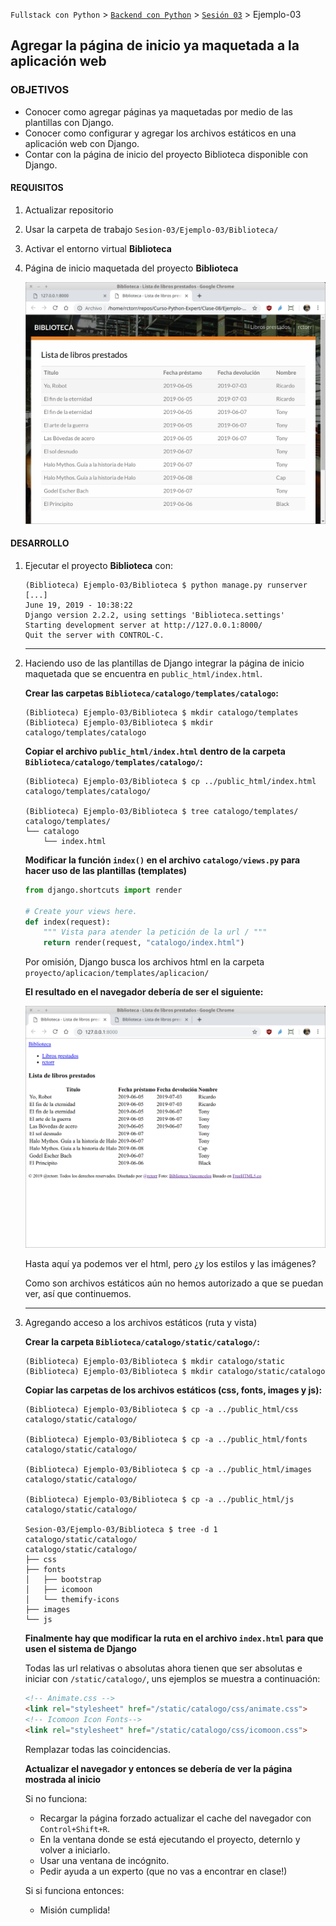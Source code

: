 `Fullstack con Python` > [`Backend con Python`](../../Readme.md) > [`Sesión 03`](../Readme.md) > Ejemplo-03
## Agregar la página de inicio ya maquetada a la aplicación web

### OBJETIVOS
- Conocer como agregar páginas ya maquetadas por medio de las plantillas con Django.
- Conocer como configurar y agregar los archivos estáticos en una aplicación web con Django.
- Contar con la página de inicio del proyecto Biblioteca disponible con Django.

#### REQUISITOS
1. Actualizar repositorio
1. Usar la carpeta de trabajo `Sesion-03/Ejemplo-03/Biblioteca/`
1. Activar el entorno virtual __Biblioteca__
1. Página de inicio maquetada del proyecto __Biblioteca__

   ![index.html](assets/biblioteca-index-01.png)

#### DESARROLLO
1. Ejecutar el proyecto __Biblioteca__ con:

   ```console
   (Biblioteca) Ejemplo-03/Biblioteca $ python manage.py runserver
   [...]
   June 19, 2019 - 10:38:22
   Django version 2.2.2, using settings 'Biblioteca.settings'
   Starting development server at http://127.0.0.1:8000/
   Quit the server with CONTROL-C.   
   ```
   ***

1. Haciendo uso de las plantillas de Django integrar la página de inicio maquetada que se encuentra en `public_html/index.html`.

   __Crear las carpetas `Biblioteca/catalogo/templates/catalogo`:__

   ```console
   (Biblioteca) Ejemplo-03/Biblioteca $ mkdir catalogo/templates
   (Biblioteca) Ejemplo-03/Biblioteca $ mkdir catalogo/templates/catalogo
   ```

   __Copiar el archivo `public_html/index.html` dentro de la carpeta `Biblioteca/catalogo/templates/catalogo/`:__

   ```console
   (Biblioteca) Ejemplo-03/Biblioteca $ cp ../public_html/index.html catalogo/templates/catalogo/

   (Biblioteca) Ejemplo-03/Biblioteca $ tree catalogo/templates/
   catalogo/templates/
   └── catalogo
       └── index.html
   ```

   __Modificar la función `index()` en el archivo `catalogo/views.py` para hacer uso de las plantillas (templates)__

   ```python
   from django.shortcuts import render

   # Create your views here.
   def index(request):
       """ Vista para atender la petición de la url / """
       return render(request, "catalogo/index.html")
   ```
   Por omisión, Django busca los archivos html en la carpeta `proyecto/aplicacion/templates/aplicacion/`

   __El resultado en el navegador debería de ser el siguiente:__

   ![index.html con plantillas](assets/biblioteca-index-02.png)

   Hasta aquí ya podemos ver el html, pero ¿y los estilos y las imágenes?

   Como son archivos estáticos aún no hemos autorizado a que se puedan ver, así que continuemos.
   ***

1. Agregando acceso a los archivos estáticos (ruta y vista)

   __Crear la carpeta `Biblioteca/catalogo/static/catalogo/`:__

   ```console
   (Biblioteca) Ejemplo-03/Biblioteca $ mkdir catalogo/static
   (Biblioteca) Ejemplo-03/Biblioteca $ mkdir catalogo/static/catalogo
   ```

   __Copiar las carpetas de los archivos estáticos (css, fonts, images y js):__

   ```console
   (Biblioteca) Ejemplo-03/Biblioteca $ cp -a ../public_html/css catalogo/static/catalogo/

   (Biblioteca) Ejemplo-03/Biblioteca $ cp -a ../public_html/fonts catalogo/static/catalogo/

   (Biblioteca) Ejemplo-03/Biblioteca $ cp -a ../public_html/images catalogo/static/catalogo/

   (Biblioteca) Ejemplo-03/Biblioteca $ cp -a ../public_html/js catalogo/static/catalogo/

   Sesion-03/Ejemplo-03/Biblioteca $ tree -d 1 catalogo/static/catalogo/
   catalogo/static/catalogo/
   ├── css
   ├── fonts
   │   ├── bootstrap
   │   ├── icomoon
   │   └── themify-icons
   ├── images
   └── js
   ```

   __Finalmente hay que modificar la ruta en el archivo `index.html` para que usen el sistema de Django__

   Todas las url relativas o absolutas ahora tienen que ser absolutas e iniciar con `/static/catalogo/`, uns ejemplos se muestra a continuación:

   ```html
   <!-- Animate.css -->
   <link rel="stylesheet" href="/static/catalogo/css/animate.css">
   <!-- Icomoon Icon Fonts-->
   <link rel="stylesheet" href="/static/catalogo/css/icomoon.css">
   ```
   Remplazar todas las coincidencias.

   __Actualizar el navegador y entonces se debería de ver la página mostrada al inicio__

   Si no funciona:
   - Recargar la página forzado actualizar el cache del navegador con `Control+Shift+R`.
   - En la ventana donde se está ejecutando el proyecto, deternlo y volver a iniciarlo.
   - Usar una ventana de incógnito.
   - Pedir ayuda a un experto (que no vas a encontrar en clase!)

   Si si funciona entonces:
   - Misión cumplida!
